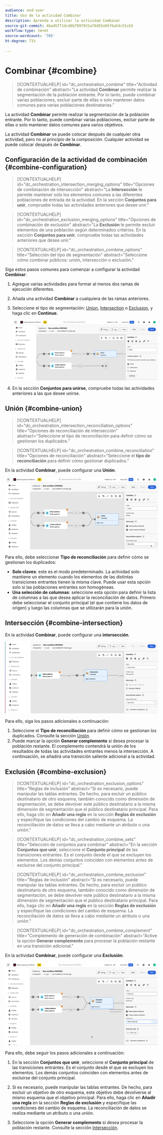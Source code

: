 ```yaml
---
audience: end-user
title: Uso de la actividad Combinar
description: Aprenda a utilizar la actividad Combinar
source-git-commit: 4ba457f1dcd8b7997931a70d93a95f6a54c51cb5
workflow-type: tm+mt
source-wordcount: '765'
ht-degree: 71%

---
```



# Combinar {#combine}

>[!CONTEXTUALHELP]
>id="dc_orchestration_combine"
>title="Actividad de combinación"
>abstract="La actividad **Combinar** permite realizar la segmentación de la población entrante. Por lo tanto, puede combinar varias poblaciones, excluir parte de ellas o solo mantener datos comunes para varias poblaciones destinatarias."

La actividad **Combinar** permite realizar la segmentación de la población entrante. Por lo tanto, puede combinar varias poblaciones, excluir parte de ellas o solo mantener datos comunes para varios objetivos.

La actividad **Combinar** se puede colocar después de cualquier otra actividad, pero no al principio de la composición. Cualquier actividad se puede colocar después de **Combinar**.

## Configuración de la actividad de combinación {#combine-configuration}

>[!CONTEXTUALHELP]
>id="dc_orchestration_intersection_merging_options"
>title="Opciones de combinación de intersección"
>abstract="La **Intersección** le permite mantener solo los elementos comunes a las diferentes poblaciones de entrada de la actividad. En la sección **Conjuntos para unir**, compruebe todas las actividades anteriores que desee unir."

>[!CONTEXTUALHELP]
>id="dc_orchestration_exclusion_merging_options"
>title="Opciones de combinación de exclusión"
>abstract="La **Exclusión** le permite excluir elementos de una población según determinados criterios. En la sección **Conjuntos para unir**, compruebe todas las actividades anteriores que desee unir."

>[!CONTEXTUALHELP]
>id="dc_orchestration_combine_options"
>title="Selección del tipo de segmentación"
>abstract="Seleccione cómo combinar públicos: unión, intersección o exclusión."

Siga estos pasos comunes para comenzar a configurar la actividad **Combinar**:

1. Agregue varias actividades para formar al menos dos ramas de ejecución diferentes.

1. Añada una actividad **Combinar** a cualquiera de las ramas anteriores.

1. Seleccione el tipo de segmentación: [Union](#union), [Intersection](#intersection) o [Exclusion](#exclusion), y haga clic en **Continue**.

   ![](../assets/combine.png)

1. En la sección **Conjuntos para unirse**, compruebe todas las actividades anteriores a las que desee unirse.

## Unión {#combine-union}

>[!CONTEXTUALHELP]
>id="dc_orchestration_intersection_reconciliation_options"
>title="Opciones de reconciliación de intersección"
>abstract="Seleccione el tipo de reconciliación para definir cómo se gestionan los duplicados."

>[!CONTEXTUALHELP]
>id="dc_orchestration_combine_reconciliation"
>title="Opciones de reconciliación"
>abstract="Seleccione el **tipo de reconciliación** para definir cómo gestionar duplicados."

En la actividad **Combinar**, puede configurar una **Unión**.

![](../assets/combine-union.png)

Para ello, debe seleccionar **Tipo de reconciliación** para definir cómo se gestionan los duplicados:

* **Solo claves**: este es el modo predeterminado. La actividad solo mantiene un elemento cuando los elementos de las distintas transiciones entrantes tienen la misma clave. Puede usar esta opción solo si las poblaciones entrantes son homogéneas.
* **Una selección de columnas**: seleccione esta opción para definir la lista de columnas a las que desea aplicar la reconciliación de datos. Primero debe seleccionar el conjunto principal (el que contiene los datos de origen) y luego las columnas que se utilizarán para la unión.

## Intersección {#combine-intersection}

En la actividad **Combinar**, puede configurar una **intersección**.

![](../assets/combine-intersection.png)

Para ello, siga los pasos adicionales a continuación:

1. Seleccione el **Tipo de reconciliación** para definir cómo se gestionan los duplicados. Consulte la sección [Unión](#union).
1. Puede marcar la opción **Generar complemento** si desea procesar la población restante. El complemento contendrá la unión de los resultados de todas las actividades entrantes menos la intersección. A continuación, se añadirá una transición saliente adicional a la actividad.

## Exclusión {#combine-exclusion}

>[!CONTEXTUALHELP]
>id="dc_orchestration_exclusion_options"
>title="Reglas de inclusión"
>abstract="Si es necesario, puede manipular las tablas entrantes. De hecho, para excluir un público destinatario de otro esquema, también conocido como dimensión de segmentación, se debe devolver este público destinatario a la misma dimensión de segmentación que el público destinatario principal. Para ello, haga clic en **Añadir una regla** en la sección **Reglas de exclusión** y especifique las condiciones del cambio de esquema. La reconciliación de datos se lleva a cabo mediante un atributo o una unión."

>[!CONTEXTUALHELP]
>id="dc_orchestration_combine_sets"
>title="Selección de conjuntos para combinar"
>abstract="En la sección **Conjuntos que unir**, seleccione el **Conjunto principal** de las transiciones entrantes. Es el conjunto desde el que se excluyen los elementos. Los demás conjuntos coinciden con elementos antes de excluirse del conjunto principal."

>[!CONTEXTUALHELP]
>id="dc_orchestration_combine_exclusion"
>title="Reglas de inclusión"
>abstract="Si es necesario, puede manipular las tablas entrantes. De hecho, para excluir un público destinatario de otro esquema, también conocido como dimensión de segmentación, se debe devolver este público destinatario a la misma dimensión de segmentación que el público destinatario principal. Para ello, haga clic en **Añadir una regla** en la sección **Reglas de exclusión** y especifique las condiciones del cambio de esquema. La reconciliación de datos se lleva a cabo mediante un atributo o una unión."

>[!CONTEXTUALHELP]
>id="dc_orchestration_combine_complement"
>title="Complemento de generación de combinación"
>abstract="Active la opción **Generar complemento** para procesar la población restante en una transición adicional."

En la actividad **Combinar**, puede configurar una **Exclusión**.

![](../assets/combine-exclusion.png)

Para ello, debe seguir los pasos adicionales a continuación:

1. En la sección **Conjuntos que unir**, seleccione el **Conjunto principal** de las transiciones entrantes. Es el conjunto desde el que se excluyen los elementos. Los demás conjuntos coinciden con elementos antes de excluirse del conjunto principal.

1. Si es necesario, puede manipular las tablas entrantes. De hecho, para excluir un objetivo de otro esquema, este objetivo debe devolverse al mismo esquema que el objetivo principal. Para ello, haga clic en **Añadir una regla** en la sección **Reglas de exclusión** y especifique las condiciones del cambio de esquema. La reconciliación de datos se realiza mediante un atributo o una unión. <!-- pas compris-->
1. Seleccione la opción **Generar complemento** si desea procesar la población restante. Consulte la sección [Intersección](#intersection).

<!--
## Examples{#combine-examples}

In the following example, we are using a **Combine** activity and we add a **union** to retrieves all the profiles of the two queries: persons between 18 and 27 years old and persons between 34 and 40 years old.

![](../assets/workflow-union-example.png)

The following example shows the **intersection** between two query activities. It is being used here to retrieve profiles who are between 18 to 27 years old and whose email address has been provided.

![](../assets/workflow-intersection-example.png)

The following **exclusion** example shows two queries configured to filter profiles who are between 18 and 27 years old and have an Adobe email domain. The profiles with an Adobe email domain are then excluded from the first set. 

![](../assets/workflow-exclusion-example.png)
-->
